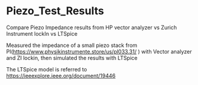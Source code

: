 # Piezo_Test_Results
Compare Piezo Impedance results from HP vector analyzer vs Zurich Instrument lockIn vs LTSpice 

Measured the impedance of a small piezo stack from PI(https://www.physikinstrumente.store/us/pl033.31/ ) with Vector analyzer and ZI lockin, then simulated the results with LTSpice

The LTSpice model is referred to https://ieeexplore.ieee.org/document/19446

